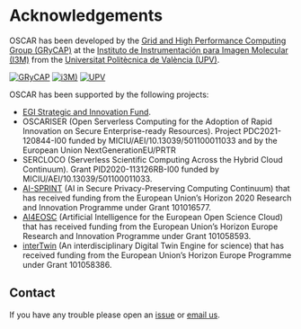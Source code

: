 # Acknowledgements

OSCAR has been developed by the
[Grid and High Performance Computing Group (GRyCAP)](https://www.grycap.upv.es/)
at the [Instituto de Instrumentación para Imagen Molecular (I3M)](https://www.i3m.upv.es/)
from the [Universitat Politècnica de València (UPV)](http://www.upv.es/).

[![GRyCAP](images/grycap.png)](https://www.grycap.upv.es/)
[![i3M)](images/i3m.png)](https://www.i3m.upv.es/)
[![UPV](images/upv.png)](http://www.upv.es/)

OSCAR has been supported by the following projects:

 - [EGI Strategic and Innovation Fund](https://documents.egi.eu/public/ShowDocument?docid=3298). 
 - OSCARISER (Open Serverless Computing for the Adoption of Rapid Innovation on Secure Enterprise-ready Resources). Project PDC2021-120844-I00 funded by MICIU/AEI/10.13039/501100011033 and by the European Union NextGenerationEU/PRTR
 - SERCLOCO (Serverless Scientific Computing Across the Hybrid Cloud Continuum). Grant PID2020-113126RB-I00 funded by MICIU/AEI/10.13039/501100011033.
 - [AI-SPRINT](http://ai-sprint-project.eu) (AI in Secure Privacy-Preserving Computing Continuum) that has received funding from the European Union’s Horizon 2020 Research and Innovation Programme under Grant 101016577.
 - [AI4EOSC](http://ai4eosc.eu) (Artificial Intelligence for the European Open Science Cloud) that has received funding from the European Union’s Horizon Europe Research and Innovation Programme under Grant 101058593.
 - [interTwin](https://www.intertwin.eu) (An interdisciplinary Digital Twin Engine for science)  that has received funding from the European Union’s Horizon Europe Programme under Grant 101058386.






## Contact

If you have any trouble please open an
[issue](https://github.com/grycap/oscar/issues)
or [email us](mailto:products@grycap.upv.es).
